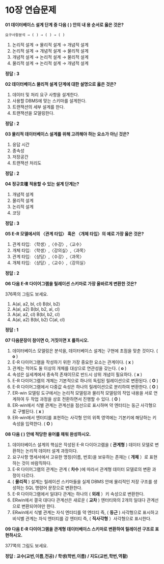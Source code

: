 # 10장 연습문제

**01 데이터베이스 설계 단계 중 다음 ( ) 안의 내 용 순서로 옳은 것은?**

`요구사항분석 → ( ) → ( ) → ( )`

1. 논리적 설계 → 물리적 설계 → 개념적 설계
2. 논리적 설계 → 개념적 설계 → 물리적 설계
3. 개념적 설계 → 논리적 설계 → 물리적 설계
4. 물리적 설계 → 논리적 설계 → 개념적 설계

**정답 : 3**


**02 데이터베이스 물리적 설계 단계에 대한 설명으로 옳은 것은?**

1. 데이터 및 처리 요구 사항을 설계한다.
2. 사용할 DBMS에 맞는 스키마를 설계한다.
3. 트랜잭션의 세부 설계를 한다.
4. 트랜잭션을 모델링한다.

**정답 : 2**


**03 물리적 데이터베이스 설계를 위해 고려해야 하는 요소가 아닌 것은?**

1. 응답 시간
2. 종속성
3. 저장공간
4. 트랜잭션 처리도

**정답 : 2**


**04 정규호壇 적용할 수 있는 설계 단계는?**

1. 개념적 설계
2. 물리적 설계
3. 논리적 설계
4. 코딩

**정답 : 3**


**05 E-R 모델에서의 〈관계 타입〉 혹은 〈개체 타입〉의 예로 가장 옳은 것은?**

1. 관계 타입: 〈학생〉,〈수강〉,〈교수〉
2. 개체 타입: 〈학생〉,〈강의실〉,〈과목〉
3. 관계 타입: 〈상담〉,〈수강〉,〈과목〉
4. 개체 타입: 〈상담〉,〈교수〉,〈강의실〉

**정답 : 2**


**06 다음 E-R 다이어그램을 릴레이션 스키마로 가장 올바르게 변환한 것은?**

376쪽의 그림도 보세요.

1. A(al, a2, bl, cl) B(bl, b2)
2. A(al, a2) B(bl, b2, al, cl)
3. A(al, a2, cl) B(bl, b2, cl)
4. A(al, a2) B(bl, b2) C(al, cl)

**정답 : 1**


**07 다음문장이 참이면 O, 거짓이면 X 를하시오.**

1. 데이터베이스 모델링은 분석을, 데이터베이스 설계는 구현에 초점을 맞춘 것이다. ( **o** )
2. E-R 다이어그램을 작성하기 위한 가장 중요한 요소는 관계이다. ( **x** )
3. 관계는 적어도 둘 이상의 개체를 대상으로 연관성을 갖는다. ( **o** )
4. 속성은 실세계에서 종속적 존재이므로 반드시 상위 개념이 필요하다. ( **x** )
5. E-R 다이어그램의 개체는 기본적으로 하나의 독립된 릴레이션으로 변환된다. ( **O** )
6. E-R 다이어그램에서 다중값 속성은 하나의 릴레이션으로 분리하여 변환한다. ( **O** )
7. ER-win 모델링 도구에서는 논리적 모델링과 물리적 모델링의 작업 내용을 서로 연계하여 두 작업 과정을 상호 전환하면서 진행할 수 있다. ( **O** )
8. ER-win에서 식별 관계는 관계선을 점선으로 표시하며 약 엔터티는 둥근 사각형으로 구별된다. ( **x** )
9. ER-win에서 엔터티를 표현하는 사각형 안의 위쪽 영역에는 기본키에 해당하는 키 속성을 입력한다. ( **O** )

**08 다음 ( ) 안에 적당한 용어를 채워 완성하시오.**

1. 데이터베이스 설계의 핵심은 작성된 E-R 다이아고램을 ( **관계형** ) 데이터 모델로 변환하는 논리적 데이터 설계 과정이다.
2. 요구사항 명세서에서 고유한 명칭(이름, 번호)을 보유하는 존재는 ( **개체** ）로 표현하는 것이 바람직하다.
3. E-R 다이어그램의 관계는 관계 ( **차수** )에 따라서 관계형 데이터 모델로의 변환 과정이 다르다.
4. ( **물리적** ) 설계는 릴레이션 스키마들을 실제 DBMS 안에 물리적인 저장 구조를 생성하는 SQL 명령어 문장으로 변환한다.
5. E-R 다이아그램에서 일대다 관계는 하나의 ( **외래** ）키 속성으로 변환한다.
6. ERwin에서 결국 대다다 관계선은 새로운 ( **교차** ) 엔터티와의 2개의 일대다 관계선으로 변환되어야만 한다.
7. ERwin에서 식별 관계는 자식 엔터티를 약 엔터티 즉, ( **둥근** ) 사각형으로 표시하고 비식별 관계는 자식 엔터티를 강 엔터티 즉, ( **직사각형** ）사각형으로 표시한다.

**09 다음 E-R 다이아그램을 관계형 데이터베이스 스키마로 변환하여 릴레이션 구조로 표현하시오.**

377쪽의 그림도 보세요.


**정답 : 교수(교번,이름,전공) / 학생(학번,이름) / 지도(교번,학번,역활)**










